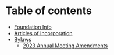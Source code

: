 # Table of contents

* [Foundation Info](README.md)
* [Articles of Incorporation](<README (1).md>)
* [Bylaws](bylaws/README.md)
  * [2023 Annual Meeting Amendments](bylaws/2023-annual-meeting-amendments.md)
